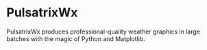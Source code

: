 PulsatrixWx
===========

PulsatrixWx produces professional-quality weather graphics in large batches with the magic of Python and Matplotlib.
